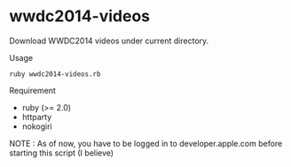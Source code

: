 wwdc2014-videos
===============

Download WWDC2014 videos under current directory. 

Usage
```
ruby wwdc2014-videos.rb
```

Requirement
* ruby (>= 2.0)
* httparty
* nokogiri

NOTE : As of now, you have to be logged in to developer.apple.com before starting this script (I believe)
